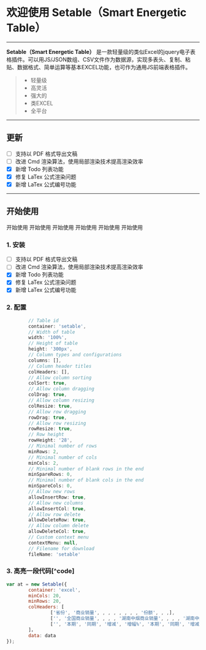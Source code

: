 # 欢迎使用 Setable（Smart Energetic Table）

------

**Setable（Smart Energetic Table）** 是一款轻量级的类似Excel的jquery电子表格插件。可以用JS/JSON数组、CSV文件作为数据源，实现多表头、复制、粘贴、数据格式、简单运算等基本EXCEL功能，也可作为通用JS前端表格插件。


> * 轻量级
> * 高灵活
> * 强大的
> * 类EXCEL
> * 全平台

------

## 更新
- [ ] 支持以 PDF 格式导出文稿
- [ ] 改进 Cmd 渲染算法，使用局部渲染技术提高渲染效率
- [x] 新增 Todo 列表功能
- [x] 修复 LaTex 公式渲染问题
- [x] 新增 LaTex 公式编号功能

------

## 开始使用

开始使用  开始使用  开始使用  开始使用  开始使用  开始使用  

### 1. 安装 

- [ ] 支持以 PDF 格式导出文稿
- [ ] 改进 Cmd 渲染算法，使用局部渲染技术提高渲染效率
- [x] 新增 Todo 列表功能
- [x] 修复 LaTex 公式渲染问题
- [x] 新增 LaTex 公式编号功能

### 2. 配置
```javaScript
		// Table id
		container: 'setable',
		// Width of table
		width: '100%',
		// Height of table
		height: '300px',
		// Column types and configurations
		columns: [],
		// Column header titles
		colHeaders: [],
		// Allow column sorting
		colSort: true,
		// Allow column dragging
		colDrag: true,
		// Allow column resizing
		colResize: true,
		// Allow row dragging
		rowDrag: true,
		// Allow row resizing
		rowResize: true,
		// Row height
		rowHeight: '28',
		// Minimal number of rows
		minRows: 2,
		// Minimal number of cols
		minCols: 2,
		// Minimal number of blank rows in the end
		minSpareRows: 0,
		// Minimal number of blank cols in the end
		minSpareCols: 0,
		// Allow new rows
		allowInsertRow: true,
		// Allow new columns
		allowInsertCol: true,
		// Allow row delete
		allowDeleteRow: true,
		// Allow column delete
		allowDeleteCol: true,
		// Custom context menu
		contextMenu: null,
		// Filename for download
		fileName: 'setable'
```
### 3. 高亮一段代码[^code]

```javaScript
var at = new Setable({
		container: 'excel',
		minCols: 20,
		minRows: 20,
		colHeaders: [
				['省份', '商业销量', , , , , , , , '份额', , ,],
				['', '全国商业销量', , , , '湖南中烟商业销量', , , , '湖南中烟市场份额%', , ,],
				['', '本期', '同期', '增减', '增幅%', '本期', '同期', '增减', '增幅%', '本期', '同期', '增减']
		]，
		data: data
});
```